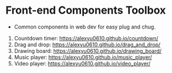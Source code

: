 # Front-end Components Toolbox   
* Common components in web dev for easy plug and chug.   

1. Countdown timer: https://alexyu0610.github.io/countdown/   
1. Drag and drop: https://alexyu0610.github.io/drag_and_drop/   
1. Drawing board: https://alexyu0610.github.io/drawing_board/    
1. Music player: https://alexyu0610.github.io/music_player/    
1. Video player: https://alexyu0610.github.io/video_player/   